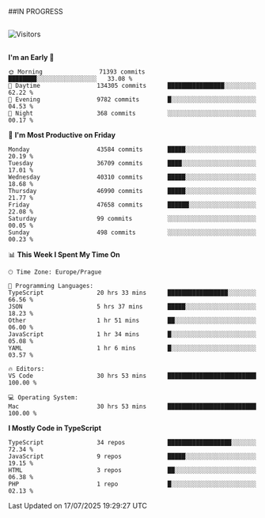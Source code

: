 ##IN PROGRESS
##
![Visitors](https://komarev.com/ghpvc/?username=petrbui&style=for-the-badge&label=Visitors+👀)



##
<!--
[![My GitHub stats](https://github-readme-stats.vercel.app/api?username=petrbui&theme=github_dark)](https://github.com/anuraghazra/github-readme-stats)

[![My wakatime stats](https://github-readme-stats.vercel.app/api/wakatime?username=petrbui&theme=github_dark)](https://github.com/anuraghazra/github-readme-stats)
-->
<!--START_SECTION:waka-->
**I'm an Early 🐤** 

```text
🌞 Morning                71393 commits       ████████░░░░░░░░░░░░░░░░░   33.08 % 
🌆 Daytime                134305 commits      ████████████████░░░░░░░░░   62.22 % 
🌃 Evening                9782 commits        █░░░░░░░░░░░░░░░░░░░░░░░░   04.53 % 
🌙 Night                  368 commits         ░░░░░░░░░░░░░░░░░░░░░░░░░   00.17 % 
```
📅 **I'm Most Productive on Friday** 

```text
Monday                   43584 commits       █████░░░░░░░░░░░░░░░░░░░░   20.19 % 
Tuesday                  36709 commits       ████░░░░░░░░░░░░░░░░░░░░░   17.01 % 
Wednesday                40310 commits       █████░░░░░░░░░░░░░░░░░░░░   18.68 % 
Thursday                 46990 commits       █████░░░░░░░░░░░░░░░░░░░░   21.77 % 
Friday                   47658 commits       ██████░░░░░░░░░░░░░░░░░░░   22.08 % 
Saturday                 99 commits          ░░░░░░░░░░░░░░░░░░░░░░░░░   00.05 % 
Sunday                   498 commits         ░░░░░░░░░░░░░░░░░░░░░░░░░   00.23 % 
```


📊 **This Week I Spent My Time On** 

```text
🕑︎ Time Zone: Europe/Prague

💬 Programming Languages: 
TypeScript               20 hrs 33 mins      █████████████████░░░░░░░░   66.56 % 
JSON                     5 hrs 37 mins       █████░░░░░░░░░░░░░░░░░░░░   18.23 % 
Other                    1 hr 51 mins        ██░░░░░░░░░░░░░░░░░░░░░░░   06.00 % 
JavaScript               1 hr 34 mins        █░░░░░░░░░░░░░░░░░░░░░░░░   05.08 % 
YAML                     1 hr 6 mins         █░░░░░░░░░░░░░░░░░░░░░░░░   03.57 % 

🔥 Editors: 
VS Code                  30 hrs 53 mins      █████████████████████████   100.00 % 

💻 Operating System: 
Mac                      30 hrs 53 mins      █████████████████████████   100.00 % 
```

**I Mostly Code in TypeScript** 

```text
TypeScript               34 repos            ██████████████████░░░░░░░   72.34 % 
JavaScript               9 repos             █████░░░░░░░░░░░░░░░░░░░░   19.15 % 
HTML                     3 repos             ██░░░░░░░░░░░░░░░░░░░░░░░   06.38 % 
PHP                      1 repo              █░░░░░░░░░░░░░░░░░░░░░░░░   02.13 % 
```




 Last Updated on 17/07/2025 19:29:27 UTC
<!--END_SECTION:waka-->
